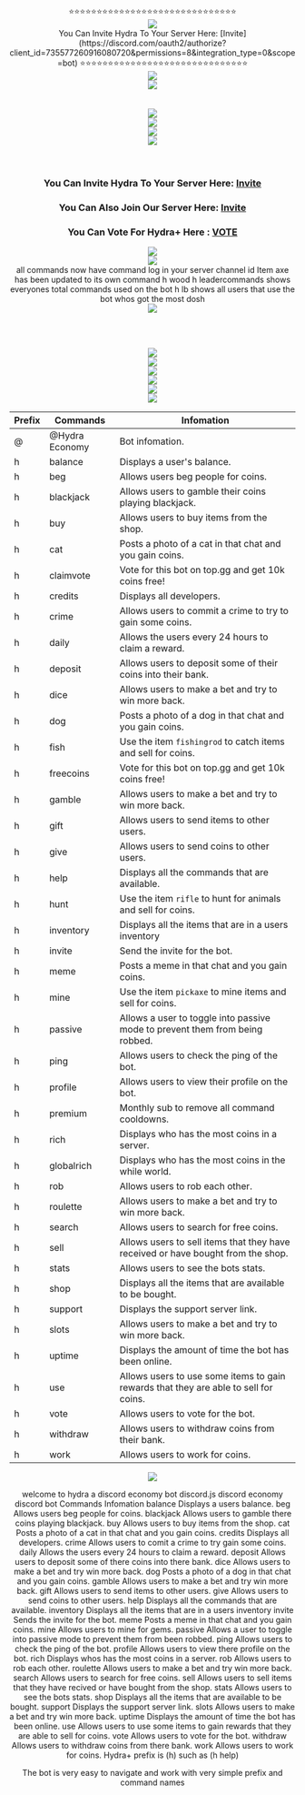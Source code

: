 <div align=center>
⭐⭐⭐⭐⭐⭐⭐⭐⭐⭐⭐⭐⭐⭐⭐⭐⭐⭐⭐⭐⭐⭐⭐⭐⭐⭐⭐⭐⭐⭐
<center><a href="https://discord.gg/XqezQaK"><img src="https://i.gyazo.com/7813f2bcfc72b170c395fa3d8803692c.png"/></a></center>
  You Can Invite Hydra To Your Server Here: [Invite](https://discord.com/oauth2/authorize?client_id=735577260916080720&permissions=8&integration_type=0&scope=bot) 
⭐⭐⭐⭐⭐⭐⭐⭐⭐⭐⭐⭐⭐⭐⭐⭐⭐⭐⭐⭐⭐⭐⭐⭐⭐⭐⭐⭐⭐⭐

<center><a href="https://discord.gg/XqezQaK"><img src="https://i.gyazo.com/ee6b36e0df503d9317f48ef9d858c749.png"/></a></center>
<center><a href="https://discord.gg/XqezQaK"><img src="https://i.gyazo.com/53af72d1930ec859d122edd2f115e376.png"/></a></center>
<br><br>
  <div align=center>
  </a>
<a href="https://top.gg/bot/735577260916080720">
  <img src="https://top.gg/api/widget/735577260916080720.svg">
</a>
<div align=center>
<center><a href="https://discord.gg/XqezQaK"><img src="https://top.gg/api/widget/status/735577260916080720.svg?noavatar=true&leftcolor=1A191A&lefttextcolor=00CDCD&righttextcolor=1A191A&rightcolor=1A191A"/></a></center> 
<center><a href="https://discord.gg/XqezQaK"><img src="https://top.gg/api/widget/servers/735577260916080720.svg?noavatar=true&leftcolor=1A191A&lefttextcolor=00CDCD&righttextcolor=1A191A&rightcolor=43b581"/></a></center>
<center><a href="https://top.gg/bot/735577260916080720/vote"><img src="https://top.gg/api/widget/upvotes/735577260916080720.svg?noavatar=true&leftcolor=1A191A&lefttextcolor=00CDCD&righttextcolor=1A191A&rightcolor=43b581"/>
</a></center>
<br><br>

### You Can Invite Hydra To Your Server Here: [Invite](https://discord.com/oauth2/authorize?client_id=735577260916080720&permissions=8&integration_type=0&scope=bot) 
### You Can Also Join Our Server Here: [Invite](https://discord.gg/XqezQaK)
### You Can Vote For Hydra+ Here : [VOTE](https://top.gg/bot/735577260916080720/vote)
<center><a href="https://discord.gg/XqezQaK"><img src="https://i.gyazo.com/6617935dff281f1a4a7cadd948925b29.png"/></a></center>
<center><a href="https://discord.gg/XqezQaK"><img src="https://i.gyazo.com/76a265a5befd948a2685c2ac8cd5e7e0.png"/></a></center>
all commands now have command log in your  server channel id 
Item axe has been updated to its own command h wood
h leadercommands shows everyones total commands used on the bot
h lb shows all users that use the bot whos got the most dosh 
<center><a href="https://discord.gg/XqezQaK"><img src="https://i.gyazo.com/76a265a5befd948a2685c2ac8cd5e7e0.png"/></a></center>

<br><br>
<center><a href="https://discord.gg/XqezQaK"><img src="https://i.imgur.com/br05Tr3.png"/></a></center>
<center><a href="https://discord.gg/XqezQaK"><img src="https://i.imgur.com/UFGSUuY.png"/></a></center>
<center><a href="https://discord.gg/XqezQaK"><img src="https://i.imgur.com/QzbqZuB.png"/></a></center>
<center><a href="https://discord.gg/XqezQaK"><img src="https://i.imgur.com/kpz72Pb.png"/></a></center>
<center><a href="https://discord.gg/XqezQaK"><img src="https://i.imgur.com/Kr4gwUc.png"/></a></center>
<center><a href="https://discord.gg/XqezQaK"><img src="https://i.imgur.com/aptNZVU.png"/></a></center>

Prefix |Commands | Infomation
------|-----------|------------
@|@Hydra Economy | Bot infomation.
h|balance|	Displays a user's balance.
h|beg	|Allows users beg people for coins.
h|blackjack	|Allows users to gamble their coins playing blackjack.
h|buy	|Allows users to buy items from the shop.
h|cat	|Posts a photo of a cat in that chat and you gain coins.
h|claimvote| Vote for this bot on top.gg and get 10k coins free!
h|credits|	Displays all developers.
h|crime|	Allows users to commit a crime to try to gain some coins.
h|daily	|Allows the users every 24 hours to claim a reward.
h|deposit	|Allows users to deposit some of their coins into their bank.
h|dice|	Allows users to make a bet and try to win more back.
h|dog	| Posts a photo of a dog in that chat and you gain coins.
h|fish|Use the item `fishingrod` to catch items and sell for coins.
h|freecoins|Vote for this bot on top.gg and get 10k coins free!
h|gamble	|Allows users to make a bet and try to win more back.
h|gift|	Allows users to send items to other users.
h|give|	Allows users to send coins to other users.
h|help|	Displays all the commands that are available.
h|hunt| Use the item `rifle` to hunt for animals and sell for coins. 
h|inventory|	Displays all the items that are in a users inventory
h|invite|	Send the invite for the bot.
h|meme	|Posts a meme in that chat and you gain coins.
h|mine|	Use the item `pickaxe` to mine items and sell for coins.
h|passive|	Allows a user to toggle into passive mode to prevent them from being robbed.
h|ping	|Allows users to check the ping of the bot.
h|profile|	Allows users to view their profile on the bot.
h|premium| Monthly sub to remove all command cooldowns.
h|rich	|Displays who has the most coins in a server.
h|globalrich|Displays who has the most coins in the while world.
h|rob	|Allows users to rob each other.
h|roulette	|Allows users to make a bet and try to win more back.
h|search|	Allows users to search for free coins.
h|sell	|Allows users to sell items that they have received or have bought from the shop.
h|stats	|Allows users to see the bots stats.
h|shop	|Displays all the items that are available to be bought.
h|support|	Displays the support server link.
h|slots	|Allows users to make a bet and try to win more back.
h|uptime	|Displays the amount of time the bot has been online.
h|use	|Allows users to use some items to gain rewards that they are able to sell for coins.
h|vote	|Allows users to vote for the bot.
h|withdraw|	Allows users to withdraw coins from their bank.
h|work|	Allows users to work for coins.


<center><a href="https://discord.gg/XqezQaK"><img src="https://i.gyazo.com/022b4576b7598503018112bac9c2fd30.png"/></a></center>




























welcome to hydra a discord economy bot 
discord.js
discord
economy 
discord bot 
Commands	Infomation
balance	Displays a users balance.
beg	Allows users beg people for coins.
blackjack	Allows users to gamble there coins playing blackjack.
buy	Allows users to buy items from the shop.
cat	Posts a photo of a cat in that chat and you gain coins.
credits	Displays all developers.
crime	Allows users to comit a crime to try gain some coins.
daily	Allows the users every 24 hours to claim a reward.
deposit	Allows users to deposit some of there coins into there bank.
dice	Allows users to make a bet and try win more back.
dog	Posts a photo of a dog in that chat and you gain coins.
gamble	Allows users to make a bet and try win more back.
gift	Allows users to send items to other users.
give	Allows users to send coins to other users.
help	Displays all the commands that are available.
inventory	Displays all the items that are in a users inventory
invite	Sends the invite for the bot.
meme	Posts a meme in that chat and you gain coins.
mine	Allows users to mine for gems.
passive	Allows a user to toggle into passive mode to prevent them from been robbed.
ping	Allows users to check the ping of the bot.
profile	Allows users to view there profile on the bot.
rich	Displays whos has the most coins in a server.
rob	Allows users to rob each other.
roulette	Allows users to make a bet and try win more back.
search	Allows users to search for free coins.
sell	Allows users to sell items that they have recived or have bought from the shop.
stats	Allows users to see the bots stats.
shop	Displays all the items that are available to be bought.
support	Displays the support server link.
slots	Allows users to make a bet and try win more back.
uptime	Displays the amount of time the bot has been online.
use	Allows users to use some items to gain rewards that they are able to sell for coins.
vote	Allows users to vote for the bot.
withdraw	Allows users to withdraw coins from there bank.
work	Allows users to work for coins.
Hydra+ prefix is (h) such as (h help)

The bot is very easy to navigate and work with very simple prefix and command names
